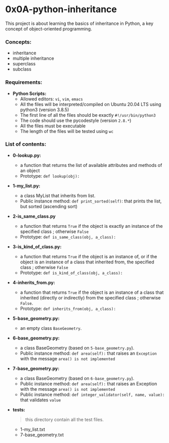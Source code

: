 # 0x0A-python-inheritance

This project is about learning the basics of inheritance in Python, a key concept of object-oriented programming.

### Concepts:
- inheritance
- multiple inheritance
- superclass
- subclass

### Requirements:
- **Python Scripts:**
  - Allowed editors: `vi`, `vim`, `emacs`
  - All the files will be interpreted/compiled on Ubuntu 20.04 LTS using python3 (version 3.8.5)
  - The first line of all the files should be exactly `#!/usr/bin/python3`
  - The code should use the pycodestyle (version `2.8.*`)
  - All the files must be executable
  - The length of the files will be tested using `wc`

### List of contents:
- **0-lookup.py:**
	- a function that returns the list of available attributes and methods of an object
	- Prototype: `def lookup(obj):`
- **1-my_list.py:**
 	- a class MyList that inherits from list.
	- Public instance method: `def print_sorted(self)`: that prints the list, but sorted (ascending sort)
- **2-is_same_class.py**
	- a function that returns `True` if the object is exactly an instance of the specified class ; otherwise `False`
	- Prototype: `def is_same_class(obj, a_class):`
- **3-is_kind_of_class.py:**
	- a function that returns `True` if the object is an instance of, or if the object is an instance of a class that inherited from, the specified class ; otherwise `False`
	- Prototype: `def is_kind_of_class(obj, a_class):`
- **4-inherits_from.py:**
	- a function that returns `True` if the object is an instance of a class that inherited (directly or indirectly) from the specified class ; otherwise `False`.
	- Prototype: `def inherits_from(obj, a_class):`
- **5-base_geometry.py:**
	- an empty class `BaseGeometry`.
- **6-base_geometry.py:**
	- a class BaseGeometry (based on `5-base_geometry.py`).
	- Public instance method: `def area(self):` that raises an `Exception` with the message `area() is not implemented`
- **7-base_geometry.py:**
	- a class BaseGeometry (based on `6-base_geometry.py`).
	- Public instance method: `def area(self):` that raises an Exception with the message `area() is not implemented`
	- Public instance method: `def integer_validator(self, name, value):` that validates `value`

- **tests:**
    > this directory contain all the test files.
    - 1-my_list.txt
    - 7-base_geometry.txt
